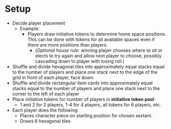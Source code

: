 # Setup

- Decide player placement
  - Example:
    - Players draw initiative tokens to determine home space positions. This can be done with tokens for all available spaces even if there are more positions than players.
      - (_Optional house rule_: winning player chooses where to sit or elects to try again and allow next player to choose, possibly cascading down to player with losing roll.)
- Shuffle and divide hexagonal tiles into approximately equal stacks equal to the number of players and place one stack next to the edge of the grid in front of each player, face down.
- Shuffle and divide rectangular item cards into approximately equal stacks equal to the number of players and place one stack next to the corner to the left of each player
- Place initiative tokens for number of players in **initiative token pool**
  - 1 and 2 for 2 players, 1-4 for 4 players, all tokens for 6 players, etc.
- Each player does the following:
  - Places character piece on starting position for chosen sextant.
  - Draws 6 hexagonal tiles
